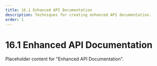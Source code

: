 ```yaml
---
title: 16.1 Enhanced API Documentation
description: Techniques for creating enhanced API documentation.
order: 1
---
```


# 16.1 Enhanced API Documentation

Placeholder content for "Enhanced API Documentation".
